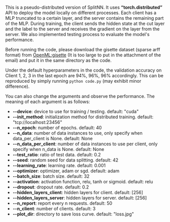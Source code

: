 This is a pseudo-distributed version of SplitNN. It uses **“torch.distributed”** API to deploy the model locally on different processes. Each client has a MLP truncated to a certain layer, and the server contains the remaining part of the MLP. During training, the client sends the hidden state at the cut layer and the label to the server and receives the gradient on the layer from the server. We also implemented testing process to evaluate the model's performance.

Before running the code, please download the gisette dataset (sparse arff format) from [OpenML:gisette](https://www.openml.org/data/download/18631146/gisette.arff) (It is too large to put in the attachment of the email) and put it in the same directory as the code. 

Under the default hyperparameters in the code, the validation accuracy on Client 1, 2, 3 in the last epoch are 94%, 96%, 96% accordingly. This can be reproduced by simply running `python code.py` (may exhibit minor difference).

You can also change the arguments and observe the performance. The meaning of each argument is as follows:

- **--device**: device to use for training / testing. default: "cuda"
- **--init_method**: initialization method for distributed training. default: "tcp://localhost:23456"
- **--n_epoch**: number of epochs. default: 40
- **--n_data**: number of data instances to use, only specify when data_per_client is None. default: None
- **--n_data_per_client**: number of data instances to use per client, only specify when n_data is None. default: None
- **--test_ratio**: ratio of test data. default: 0.2
- **--seed**: random seed for data splitting. default: 42
- **--learning_rate**: learning rate. default: 0.001
- **--optimizer**: optimizer, adam or sgd. default: adam
- **--batch_size**: batch size. default: 32
- **--activation**: activation function, relu, tanh or sigmoid. default: relu
- **--dropout**: dropout rate. default: 0.2
- **--hidden_layers_client**: hidden layers for client. default: [256]
- **--hidden_layers_server**: hidden layers for server. default: [256]
- **--n_report**: report every n requests. default: 50
- **--n_client**: number of clients. default: 3
- **--plot_dir**: directory to save loss curve. default: "loss.jpg"
